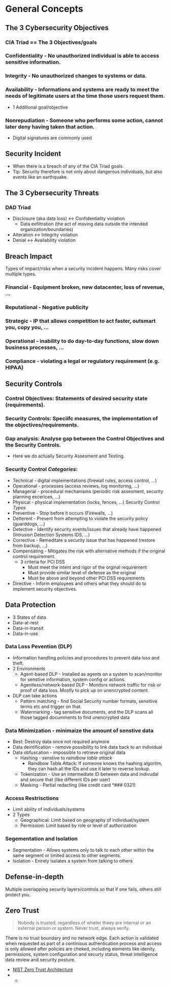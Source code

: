 # General Concepts

## The 3 Cybersecurity Objectives

### CIA Triad == The 3 Objectives/goals
### Confidentiality - No unauthorized individual is able to access sensitive information.
### Integrity - No unauthorized changes to systems or data.
### Availability - Informations and systems are ready to meet the needs of legitimate users at the time those users request them.
* 1 Additional goal/objective
### Nonrepudiation - Someone who performs some action, cannot later deny having taken that action.
  * Digital signatures are commonly used

## Security Incident

* When there is a breach of any of the CIA Triad goals.
* Tip: Security therefore is not only about dangerous individuals, but also events like an earthquake.

## The 3 Cybersecurity Threats

### DAD Triad
* Disclosure (aka data loss) <-> Confidentiality violation
  * Data exfiltration (the act of moving data outside the intended organization/boundaries)
* Alteration <-> Integrity violation
* Denial <-> Availability violation

## Breach Impact

Types of impact/risks when a security incident happens. Many risks cover multiple types.

### Financial - Equipment broken, new datacenter, loss of revenue, ...
### Reputational - Negative publicity
### Strategic - IP that allows competition to act faster, outsmart you, copy you, ...
### Operational - inability to do day-to-day functions, slow down business processes, ...
### Compliance - violating a legal or regulatory requirement (e.g. HIPAA)

## Security Controls

### Control Objectives: Statements of desired security state (requirements).
### Security Controls: Speciifc measures, the implementation of the objectives/requirements.
### Gap analysis: Analyse gap between the Control Objectives and the Security Controls.
* Here we do actually Security Assesment and Testing.
### Security Control *Categories*:
* Technical - digital implementations (firewall rules, access control, ...)
* Operational - processes (access reviews, log monitoring, ...)
* Managerial - procedural mechanisms (periodic risk assesment, security planning excerices, ...)
* Physical - physical implementation (locks, fences, ...)
Security Control *Types*
* Preventive - Stop before it occurs (Firewalls, ...)
* Detterent - Prevent from attempting to violate the security policy (guarddogs, ...)
* Detective - Identify security events/issues that already have happened (Intrusion Detection Systems IDS, ...)
* Corrective - Remeditate a security issue that has happened (restore from backup, ...)
* Compensating - Mitigates the risk with alternative methods if the original control requirement.
  * 3 criteria for PCI DSS
    * Must meet the intent and rigor of the orginal requirement
    * Must provide similar level of defense as the original
    * Must be above and beyond other PCI DSS requirements
* Directive - Inform employees and others what they should do to implement security objectives.

## Data Protection

* 3 States of data
* Data-at-rest
* Data-in-transit
* Data-in-use

### Data Loss Pevention (DLP)
* Information handling policies and procedures to prevent data loss and theft.
* 2 Environments
  * Agent-based DLP - Installed as agents on a system to scan/monitor for senstive information, system config or actions.
  * Agentless/network-based DLP - Monitors network traffic for risk or proof of data loss. Mostly to pick up on unencrypted content.
* DLP can take actions
  * Pattern matching - find Social Security number formats, sensitive terms etc and trigger on that.
  * Watermarking - tag sensitive documents, and the DLP scans all those tagged documments to find unencrypted data
### Data Minimization - minimaize the amount of senstive data
* Best: Destroy data once not required anymore
* Data deintification - remove possibility to link data back to an individual
* Data obfuscation - impossible to retrieve original data
  * Hashing - senstive to *raindbow table attack*
    * Raindbow Table Attack: If someone knows the hashing algoritm, they can hash all the IDs and use it later to reverse lookup.
  * Tokenization - Use an intermediate ID between data and indivudal and secure that (like different IDs per user)
  * Masking - Partial redacting (like credit card *###  0321)
### Access Restrisctions
* Limit ability of individuals/systems
* 2 Types
  * Geographical: Limit based on geography of individual/system
  * Permission: Limit based by role or level of authorization
### Segementation and Isolation
* Segmentation - Allows systems only to talk to each other within the same segment or limited access to other segments.
* Isolation - Enirely isolates a system from talking to others

## Defense-in-depth
Multiple overlapping security layers/controls so that if one fails, others still protect you.

## Zero Trust

> Nobody is trusted, regardless of wheter theey are internal or an external person or system.
> Never trust, always verify.

There is no trust boundary and no network edge. Each action is  validated when requested as part of a continious authentication process and access is only allowed after policies are cheked, including elements like idenity, permissions, system configuration and securty status, threat intelligence data review and security posture.

* [NIST Zero Trust Architecture](https://csrc.nist.gov/pubs/sp/800/207/final)
* * 

